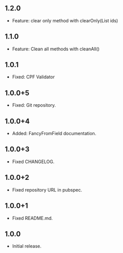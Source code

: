 ## 1.2.0
- Feature: clear only method with clearOnly(List<String> ids)

## 1.1.0
- Feature: Clean all methods with cleanAll()

## 1.0.1
- Fixed: CPF Validator

## 1.0.0+5
- Fixed: Git repository.

## 1.0.0+4
- Added: FancyFromField documentation.

## 1.0.0+3
- Fixed CHANGELOG.

## 1.0.0+2
- Fixed repository URL in pubspec.

## 1.0.0+1
- Fixed README.md.

## 1.0.0
- Initial release.
